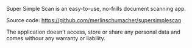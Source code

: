 Super Simple Scan is an easy-to-use, no-frills document scanning app.

Source code: https://github.com/merlinschumacher/supersimplescan

The application doesn't access, store or share any personal data and comes withour any warranty or liability.
